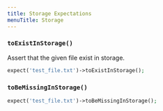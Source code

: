 ```yaml
---
title: Storage Expectations
menuTitle: Storage
---
```


### `toExistInStorage()`

Assert that the given file exist in storage.

```php
expect('test_file.txt')->toExistInStorage();
 ```

 ### `toBeMissingInStorage()`

```php
expect('test_file.txt')->toBeMissingInStorage();
 ```

